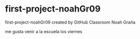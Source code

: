 # first-project-noahGr09
first-project-noahGr09 created by GitHub Classroom
Noah Graña

me gusta venir a la escuela los viernes